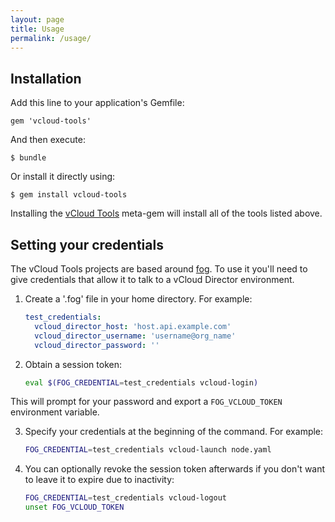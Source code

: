 ```yaml
---
layout: page
title: Usage
permalink: /usage/
---
```


## Installation

Add this line to your application's Gemfile:

    gem 'vcloud-tools'

And then execute:

    $ bundle

Or install it directly using:

    $ gem install vcloud-tools

Installing the [vCloud Tools](https://rubygems.org/gems/vcloud-tools) meta-gem will install all of the tools listed above.

## Setting your credentials

The vCloud Tools projects are based around [fog](http://fog.io/). To use it you'll need to give credentials that allow it to talk to a vCloud Director environment.

1. Create a '.fog' file in your home directory. For example:

    ```yaml
    test_credentials:
      vcloud_director_host: 'host.api.example.com'
      vcloud_director_username: 'username@org_name'
      vcloud_director_password: ''
    ```

2. Obtain a session token:

    ```bash
    eval $(FOG_CREDENTIAL=test_credentials vcloud-login)
    ```

  This will prompt for your password and export a `FOG_VCLOUD_TOKEN` environment variable.

3. Specify your credentials at the beginning of the command. For example:

    ```bash
    FOG_CREDENTIAL=test_credentials vcloud-launch node.yaml
    ```

4. You can optionally revoke the session token afterwards if you don't want
   to leave it to expire due to inactivity:

    ```bash
    FOG_CREDENTIAL=test_credentials vcloud-logout
    unset FOG_VCLOUD_TOKEN
    ```
